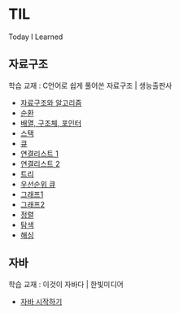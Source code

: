 # TIL
Today I Learned

## 자료구조

학습 교재 : C언어로 쉽게 풀어쓴 자료구조 | 생능출판사

- [자료구조와 알고리즘](https://github.com/seungbin-kim/TIL/tree/master/DataStructure/CH01)
- [순환](https://github.com/seungbin-kim/TIL/tree/master/DataStructure/CH02)
- [배열, 구조체, 포인터](https://github.com/seungbin-kim/TIL/tree/master/DataStructure/CH03)
- [스택](https://github.com/seungbin-kim/TIL/tree/master/DataStructure/CH04)
- [큐](https://github.com/seungbin-kim/TIL/tree/master/DataStructure/CH05)
- [연결리스트 1](https://github.com/seungbin-kim/TIL/tree/master/DataStructure/CH06)
- [연결리스트 2](https://github.com/seungbin-kim/TIL/tree/master/DataStructure/CH07)
- [트리](https://github.com/seungbin-kim/TIL/tree/master/DataStructure/CH08)
- [우선순위 큐](https://github.com/seungbin-kim/TIL/tree/master/DataStructure/CH09)
- [그래프1](https://github.com/seungbin-kim/TIL/tree/master/DataStructure/CH10)
- [그래프2](https://github.com/seungbin-kim/TIL/tree/master/DataStructure/CH11)
- [정렬](https://github.com/seungbin-kim/TIL/tree/master/DataStructure/CH12)
- [탐색](https://github.com/seungbin-kim/TIL/tree/master/DataStructure/CH13)
- [해싱](https://github.com/seungbin-kim/TIL/tree/master/DataStructure/CH14)

## 자바

학습 교재 : 이것이 자바다 | 한빛미디어

- [자바 시작하기](https://github.com/seungbin-kim/TIL/tree/master/Java/CH01)